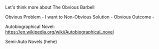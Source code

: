 Let's think more about The Obvious Barbell

Obvious Problem - I want to 
Non-Obvious Solution - 
Obvious Outcome -


Autobiographical Novel:
https://en.wikipedia.org/wiki/Autobiographical_novel

Semi-Auto Novels (hehe)